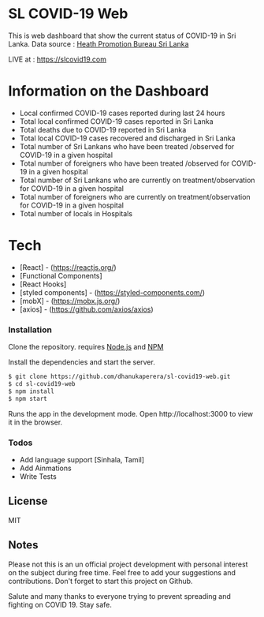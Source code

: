 # SL COVID-19 Web

This is web dashboard that show the current status of COVID-19 in Sri Lanka. Data source : [Heath Promotion Bureau Sri Lanka](https://hpb.health.gov.lk/en/api-documentation)

LIVE at : https://slcovid19.com

# Information on the Dashboard

- Local confirmed COVID-19 cases reported during last 24 hours
- Total local confirmed COVID-19 cases reported in Sri Lanka
- Total deaths due to COVID-19 reported in Sri Lanka
- Total local COVID-19 cases recovered and discharged in Sri Lanka
- Total number of Sri Lankans who have been treated /observed for COVID-19 in a given hospital
- Total number of foreigners who have been treated /observed for COVID-19 in a given hospital
- Total number of Sri Lankans who are currently on treatment/observation for COVID-19 in a given hospital
- Total number of foreigners who are currently on treatment/observation for COVID-19 in a given hospital
- Total number of locals in Hospitals

# Tech

- [React] - (https://reactjs.org/)
- [Functional Components]
- [React Hooks]
- [styled components] - (https://styled-components.com/)
- [mobX] - (https://mobx.js.org/)
- [axios] - (https://github.com/axios/axios)

### Installation

Clone the repository. requires [Node.js](https://nodejs.org/) and [NPM](https://www.npmjs.com/)

Install the dependencies and start the server.

```sh
$ git clone https://github.com/dhanukaperera/sl-covid19-web.git
$ cd sl-covid19-web
$ npm install
$ npm start
```

Runs the app in the development mode.
Open http://localhost:3000 to view it in the browser.

### Todos

- Add language support [Sinhala, Tamil]
- Add Ainmations
- Write Tests

## License

MIT

## Notes

Please not this is an un official project development with personal interest on the subject during free time. Feel free to add your suggestions and contributions. Don't forget to start this project on Github.

Salute and many thanks to everyone trying to prevent spreading and fighting on COVID 19. Stay safe.
